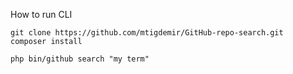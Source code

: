 How to run CLI

```
git clone https://github.com/mtigdemir/GitHub-repo-search.git
composer install
```

```
php bin/github search "my term"
```
